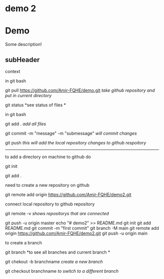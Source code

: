 # demo 2

# Demo

Some description!

## subHeader


context

in git bash

git pull https://github.com/Amir-FQHE/demo.git 
*take github repository and put in current directory*


git status 
*see status of files *


in git bash

git add . *add all files*

git commit -m "message" -m "submessage" *will commit changes*

git push *this will add the local repository changes to github respoitory*

_________________________________________________________________________

to add a directory on machine to github do

git init

git add .

need to create a new repository on github

git remote add origin https://github.com/Amir-FQHE/demo2.git

connect local repository to github repository

git remote -v
*shows repositorys that are connected*


git push -u origin master
echo "# demo2" >> README.md
git init
git add README.md
git commit -m "first commit"
git branch -M main
git remote add origin https://github.com/Amir-FQHE/demo2.git
git push -u origin main

to create a branch

git branch *to see all branches and current branch *

git chekout -b branchname *create a new branch*

git checkout branchname *to switch to a different branch*
